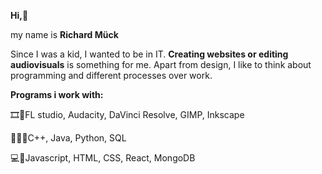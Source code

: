 **Hi,**👋

my name is **Richard Mück**

Since I was a kid, I wanted to be in IT. **Creating websites or editing audiovisuals** is something for me. 
Apart from design, I like to think about programming and different processes over work.

**Programs i work with:**

🎞️🎥FL studio, Audacity, DaVinci Resolve, GIMP, Inkscape

🧑‍💻👅C++, Java, Python, SQL

💻📃Javascript, HTML, CSS, React, MongoDB
